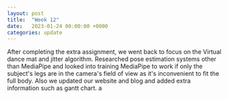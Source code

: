 ```yaml
---
layout: post
title:  "Week 12"
date:   2023-01-24 00:00:00 +0000
categories: update
---
```

After completing the extra assignment, we went back to focus on the Virtual dance mat and jitter algorithm. Researched pose estimation systems other than MediaPipe and looked into training MediaPipe to work if only the subject's legs are in the camera's field of view as it's inconvenient to fit the full body. Also we updated our website and blog and added extra information such as gantt chart.
a